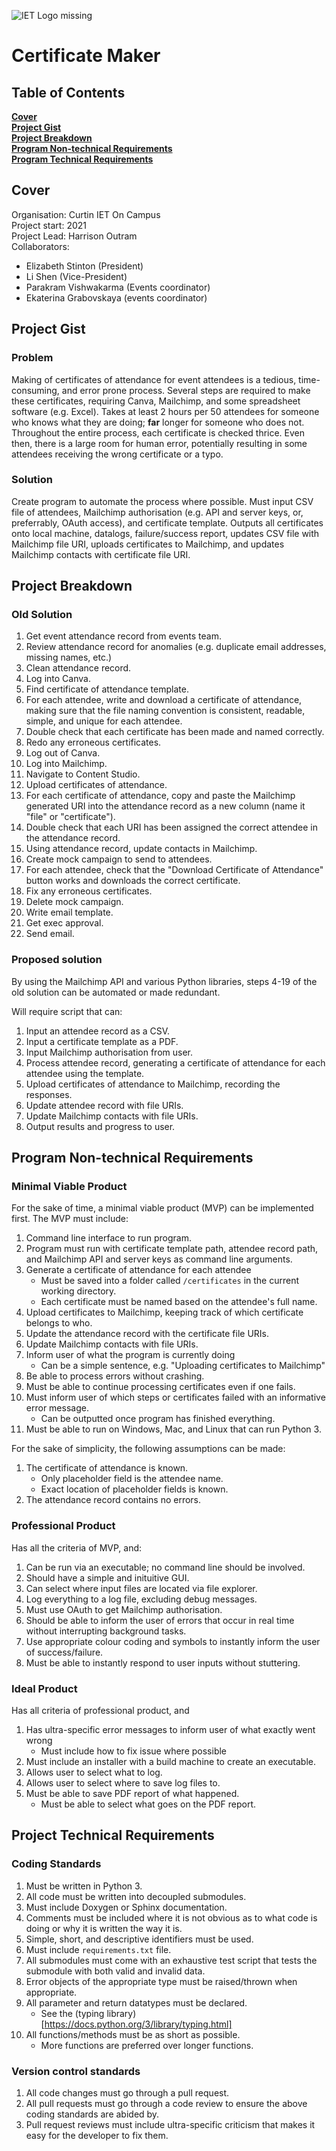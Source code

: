 ![*IET Logo missing*](https://github.com/Harrison-O/CertificateMaker/blob/readme/assets/IET_Logo_Blue_RGB.png "Blue IET Logo")

# Certificate Maker

## Table of Contents

**[Cover](#cover)**<br>
**[Project Gist](#project-gist)**<br>
**[Project Breakdown](#project-breakdown)**<br>
**[Program Non-technical Requirements](#program-nontechnical-requirements)**<br>
**[Program Technical Requirements](#program-technical-requirements)**<br>

## Cover

Organisation: Curtin IET On Campus</br>
Project start: 2021</br>
Project Lead: Harrison Outram</br>
Collaborators:</br>
* Elizabeth Stinton (President)</br>
* Li Shen (Vice-President)</br>
* Parakram Vishwakarma (Events coordinator)</br>
* Ekaterina Grabovskaya (events coordinator)</br>

## Project Gist

### Problem
Making of certificates of attendance for event attendees is a tedious, time-consuming, and error prone process. Several steps are required to make these certificates, requiring Canva, Mailchimp, and some spreadsheet software (e.g. Excel). Takes at least 2 hours per 50 attendees for someone who knows what they are doing; **far** longer for someone who does not. Throughout the entire process, each certificate is checked thrice. Even then, there is a large room for human error, potentially resulting in some attendees receiving the wrong certificate or a typo.

### Solution

Create program to automate the process where possible. Must input CSV file of attendees, Mailchimp authorisation (e.g. API and server keys, or, preferrably, OAuth access), and certificate template. Outputs all certificates onto local machine, datalogs, failure/success report, updates CSV file with Mailchimp file URI, uploads certificates to Mailchimp, and updates Mailchimp contacts with certificate file URI.

## Project Breakdown

### Old Solution

1. Get event attendance record from events team.
2. Review attendance record for anomalies (e.g. duplicate email addresses, missing names, etc.)
3. Clean attendance record.
4. Log into Canva.
5. Find certificate of attendance template.
6. For each attendee, write and download a certificate of attendance, making sure that the file naming convention is consistent, readable, simple, and unique for each attendee.
7. Double check that each certificate has been made and named correctly.
8. Redo any erroneous certificates.
9. Log out of Canva.
10. Log into Mailchimp.
11. Navigate to Content Studio.
12. Upload certificates of attendance.
13. For each certificate of attendance, copy and paste the Mailchimp generated URI into the attendance record as a new column (name it "file" or "certificate").
14. Double check that each URI has been assigned the correct attendee in the attendance record.
15. Using attendance record, update contacts in Mailchimp.
16. Create mock campaign to send to attendees.
17. For each attendee, check that the "Download Certificate of Attendance" button works and downloads the correct certificate.
18. Fix any erroneous certificates.
19. Delete mock campaign.
20. Write email template.
21. Get exec approval.
22. Send email.

### Proposed solution

By using the Mailchimp API and various Python libraries, steps 4-19 of the old solution can be automated or made redundant.

Will require script that can:
1. Input an attendee record as a CSV.
2. Input a certificate template as a PDF.
3. Input Mailchimp authorisation from user.
4. Process attendee record, generating a certificate of attendance for each attendee using the template.
5. Upload certificates of attendance to Mailchimp, recording the responses.
6. Update attendee record with file URIs.
7. Update Mailchimp contacts with file URIs.
8. Output results and progress to user.

## Program Non-technical Requirements

### Minimal Viable Product

For the sake of time, a minimal viable product (MVP) can be implemented first. The MVP must include:
1. Command line interface to run program.
2. Program must run with certificate template path, attendee record path, and Mailchimp API and server keys as command line arguments.
3. Generate a certificate of attendance for each attendee
    * Must be saved into a folder called `/certificates` in the current working directory.
    * Each certificate must be named based on the attendee's full name.
5. Upload certificates to Mailchimp, keeping track of which certificate belongs to who.
6. Update the attendance record with the certificate file URIs.
7. Update Mailchimp contacts with file URIs.
8. Inform user of what the program is currently doing
    * Can be a simple sentence, e.g. "Uploading certificates to Mailchimp"
9. Be able to process errors without crashing.
10. Must be able to continue processing certificates even if one fails.
11. Must inform user of which steps or certificates failed with an informative error message.
    * Can be outputted once program has finished everything.
12. Must be able to run on Windows, Mac, and Linux that can run Python 3.

For the sake of simplicity, the following assumptions can be made:
1. The certificate of attendance is known.
    * Only placeholder field is the attendee name.
    * Exact location of placeholder fields is known.
2. The attendance record contains no errors.

### Professional Product

Has all the criteria of MVP, and:
1. Can be run via an executable; no command line should be involved.
2. Should have a simple and inituitive GUI.
3. Can select where input files are located via file explorer.
4. Log everything to a log file, excluding debug messages.
5. Must use OAuth to get Mailchimp authorisation.
6. Should be able to inform the user of errors that occur in real time without interrupting background tasks.
7. Use appropriate colour coding and symbols to instantly inform the user of success/failure.
8. Must be able to instantly respond to user inputs without stuttering.

### Ideal Product

Has all criteria of professional product, and
1. Has ultra-specific error messages to inform user of what exactly went wrong
    * Must include how to fix issue where possible
2. Must include an installer with a build machine to create an executable.
3. Allows user to select what to log.
4. Allows user to select where to save log files to.
5. Must be able to save PDF report of what happened.
    * Must be able to select what goes on the PDF report.

## Project Technical Requirements

### Coding Standards

1. Must be written in Python 3.
2. All code must be written into decoupled submodules.
3. Must include Doxygen or Sphinx documentation.
4. Comments must be included where it is not obvious as to what code is doing or why it is written the way it is.
5. Simple, short, and descriptive identifiers must be used.
6. Must include `requirements.txt` file.
7. All submodules must come with an exhaustive test script that tests the submodule with both valid and invalid data.
8. Error objects of the appropriate type must be raised/thrown when appropriate.
9. All parameter and return datatypes must be declared.
    * See the (typing library)[https://docs.python.org/3/library/typing.html]
10. All functions/methods must be as short as possible.
    * More functions are preferred over longer functions.

### Version control standards

1. All code changes must go through a pull request.
2. All pull requests must go through a code review to ensure the above coding standards are abided by.
3. Pull request reviews must include ultra-specific criticism that makes it easy for the developer to fix them.
